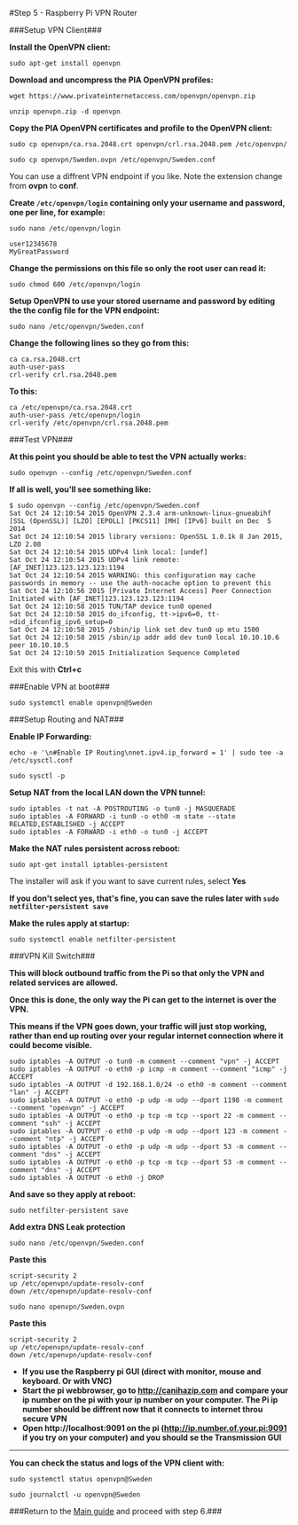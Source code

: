 #Step 5 - Raspberry Pi VPN Router

###Setup VPN Client###

**Install the OpenVPN client:**

~~~
sudo apt-get install openvpn
~~~

**Download and uncompress the PIA OpenVPN profiles:**

~~~
wget https://www.privateinternetaccess.com/openvpn/openvpn.zip
~~~
~~~
unzip openvpn.zip -d openvpn
~~~

**Copy the PIA OpenVPN certificates and profile to the OpenVPN client:**

~~~
sudo cp openvpn/ca.rsa.2048.crt openvpn/crl.rsa.2048.pem /etc/openvpn/
~~~
~~~
sudo cp openvpn/Sweden.ovpn /etc/openvpn/Sweden.conf
~~~

You can use a diffrent VPN endpoint if you like. Note the extension change from **ovpn** to **conf**.

**Create `/etc/openvpn/login` containing only your username and password, one per line, for example:**

~~~
sudo nano /etc/openvpn/login
~~~

~~~
user12345678
MyGreatPassword
~~~

**Change the permissions on this file so only the root user can read it:**

~~~
sudo chmod 600 /etc/openvpn/login
~~~

**Setup OpenVPN to use your stored username and password by editing the the config file for the VPN endpoint:**

~~~
sudo nano /etc/openvpn/Sweden.conf
~~~

**Change the following lines so they go from this:**

~~~
ca ca.rsa.2048.crt
auth-user-pass
crl-verify crl.rsa.2048.pem
~~~

**To this:**

~~~
ca /etc/openvpn/ca.rsa.2048.crt
auth-user-pass /etc/openvpn/login
crl-verify /etc/openvpn/crl.rsa.2048.pem
~~~

###Test VPN###

**At this point you should be able to test the VPN actually works:**

~~~
sudo openvpn --config /etc/openvpn/Sweden.conf
~~~

**If all is well, you'll see something like:**

~~~
$ sudo openvpn --config /etc/openvpn/Sweden.conf 
Sat Oct 24 12:10:54 2015 OpenVPN 2.3.4 arm-unknown-linux-gnueabihf [SSL (OpenSSL)] [LZO] [EPOLL] [PKCS11] [MH] [IPv6] built on Dec  5 2014
Sat Oct 24 12:10:54 2015 library versions: OpenSSL 1.0.1k 8 Jan 2015, LZO 2.08
Sat Oct 24 12:10:54 2015 UDPv4 link local: [undef]
Sat Oct 24 12:10:54 2015 UDPv4 link remote: [AF_INET]123.123.123.123:1194
Sat Oct 24 12:10:54 2015 WARNING: this configuration may cache passwords in memory -- use the auth-nocache option to prevent this
Sat Oct 24 12:10:56 2015 [Private Internet Access] Peer Connection Initiated with [AF_INET]123.123.123.123:1194
Sat Oct 24 12:10:58 2015 TUN/TAP device tun0 opened
Sat Oct 24 12:10:58 2015 do_ifconfig, tt->ipv6=0, tt->did_ifconfig_ipv6_setup=0
Sat Oct 24 12:10:58 2015 /sbin/ip link set dev tun0 up mtu 1500
Sat Oct 24 12:10:58 2015 /sbin/ip addr add dev tun0 local 10.10.10.6 peer 10.10.10.5
Sat Oct 24 12:10:59 2015 Initialization Sequence Completed
~~~

Exit this with **Ctrl+c**

###Enable VPN at boot###

~~~
sudo systemctl enable openvpn@Sweden
~~~

###Setup Routing and NAT###

**Enable IP Forwarding:**

~~~
echo -e '\n#Enable IP Routing\nnet.ipv4.ip_forward = 1' | sudo tee -a /etc/sysctl.conf
~~~
~~~
sudo sysctl -p
~~~

**Setup NAT from the local LAN down the VPN tunnel:**

~~~
sudo iptables -t nat -A POSTROUTING -o tun0 -j MASQUERADE
sudo iptables -A FORWARD -i tun0 -o eth0 -m state --state RELATED,ESTABLISHED -j ACCEPT
sudo iptables -A FORWARD -i eth0 -o tun0 -j ACCEPT
~~~

**Make the NAT rules persistent across reboot:**

~~~
sudo apt-get install iptables-persistent
~~~

The installer will ask if you want to save current rules, select **Yes**

**If you don't select yes, that's fine, you can save the rules later with `sudo netfilter-persistent save`**

**Make the rules apply at startup:**

~~~
sudo systemctl enable netfilter-persistent
~~~

###VPN Kill Switch###

**This will block outbound traffic from the Pi so that only the VPN and related services are allowed.**

**Once this is done, the only way the Pi can get to the internet is over the VPN.**

**This means if the VPN goes down, your traffic will just stop working, rather than end up routing over your regular internet connection where it could become visible.**

~~~
sudo iptables -A OUTPUT -o tun0 -m comment --comment "vpn" -j ACCEPT
sudo iptables -A OUTPUT -o eth0 -p icmp -m comment --comment "icmp" -j ACCEPT
sudo iptables -A OUTPUT -d 192.168.1.0/24 -o eth0 -m comment --comment "lan" -j ACCEPT
sudo iptables -A OUTPUT -o eth0 -p udp -m udp --dport 1198 -m comment --comment "openvpn" -j ACCEPT
sudo iptables -A OUTPUT -o eth0 -p tcp -m tcp --sport 22 -m comment --comment "ssh" -j ACCEPT
sudo iptables -A OUTPUT -o eth0 -p udp -m udp --dport 123 -m comment --comment "ntp" -j ACCEPT
sudo iptables -A OUTPUT -o eth0 -p udp -m udp --dport 53 -m comment --comment "dns" -j ACCEPT
sudo iptables -A OUTPUT -o eth0 -p tcp -m tcp --dport 53 -m comment --comment "dns" -j ACCEPT
sudo iptables -A OUTPUT -o eth0 -j DROP
~~~

**And save so they apply at reboot:**

~~~
sudo netfilter-persistent save
~~~

**Add extra DNS Leak protection**
~~~
sudo nano /etc/openvpn/Sweden.conf
~~~
**Paste this**
~~~
script-security 2
up /etc/openvpn/update-resolv-conf
down /etc/openvpn/update-resolv-conf
~~~

~~~
sudo nano openvpn/Sweden.ovpn
~~~
**Paste this**
~~~
script-security 2
up /etc/openvpn/update-resolv-conf
down /etc/openvpn/update-resolv-conf
~~~

   * **If you use the Raspberry pi GUI (direct with monitor, mouse and keyboard. Or with VNC)**
   * **Start the pi webbrowser, go to http://canihazip.com and compare your ip number on the pi with your ip number on your computer. The Pi ip number should be diffrent now that it connects to internet throu secure VPN**
   * **Open http://localhost:9091 on the pi (http://ip.number.of.your.pi:9091 if you try on your computer) and you should se the Transmission GUI**

---

**You can check the status and logs of the VPN client with:**

~~~
sudo systemctl status openvpn@Sweden
~~~
~~~
sudo journalctl -u openvpn@Sweden
~~~

###Return to the [Main guide](https://github.com/mcfrojd/PiVPN-Seedbox) and proceed with step 6.###
